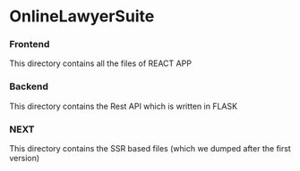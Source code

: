 # OnlineLawyerSuite

### Frontend
This directory contains all the files of REACT APP

### Backend
This directory contains the Rest API which is written in FLASK

### NEXT
This directory contains the SSR based files (which we dumped after the first version)
